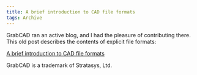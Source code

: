```yaml
---
title: A brief introduction to CAD file formats
tags: Archive
---
```

GrabCAD ran an active blog, and I had the pleasure of contributing there.  This old post describes the contents of explicit file formats:

[A brief introduction to CAD file formats](https://blog.grabcad.com/blog/2013/04/22/a-brief-introduction-to-cad-file-formats/)

<div class="article__license">GrabCAD is a trademark of Stratasys, Ltd.</div>